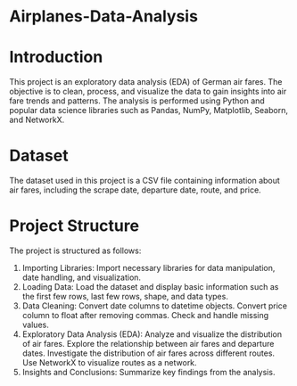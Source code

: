 # Airplanes-Data-Analysis

# Introduction
This project is an exploratory data analysis (EDA) of German air fares. The objective is to clean, process, and visualize the data to gain insights into air fare trends and patterns. The analysis is performed using Python and popular data science libraries such as Pandas, NumPy, Matplotlib, Seaborn, and NetworkX.

# Dataset
The dataset used in this project is a CSV file containing information about air fares, including the scrape date, departure date, route, and price.

# Project Structure
The project is structured as follows:

1. Importing Libraries: Import necessary libraries for data manipulation, date handling, and visualization.
2. Loading Data: Load the dataset and display basic information such as the first few rows, last few rows, shape, and data types.
3. Data Cleaning:
Convert date columns to datetime objects.
Convert price column to float after removing commas.
Check and handle missing values.
4. Exploratory Data Analysis (EDA):
Analyze and visualize the distribution of air fares.
Explore the relationship between air fares and departure dates.
Investigate the distribution of air fares across different routes.
Use NetworkX to visualize routes as a network.
5. Insights and Conclusions: Summarize key findings from the analysis.
